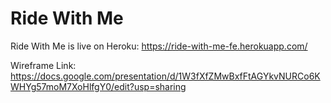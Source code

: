 # Ride With Me

Ride With Me is live on Heroku: https://ride-with-me-fe.herokuapp.com/

Wireframe Link: https://docs.google.com/presentation/d/1W3fXfZMwBxfFtAGYkvNURCo6KWHYg57moM7XoHlfgY0/edit?usp=sharing

